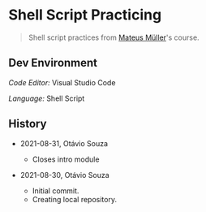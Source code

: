 # Shell Script Practicing

>  Shell script practices from [Mateus Müller](https://mateusmuller.me/)'s course.

## Dev Environment

_Code Editor:_ Visual Studio Code

_Language:_ Shell Script

## History

- 2021-08-31, Otávio Souza
  - Closes intro module

- 2021-08-30, Otávio Souza
  - Initial commit.
  - Creating local repository.